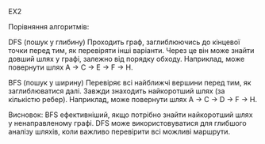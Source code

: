 EX2

Порівняння алгоритмів:

DFS (пошук у глибину)
Проходить граф, заглиблюючись до кінцевої точки перед тим, як перевіряти інші варіанти.
Через це він може знайти довший шлях у графі, залежно від порядку обходу.
Наприклад, може повернути шлях A → C → E → F → H.

BFS (пошук у ширину)
Перевіряє всі найближчі вершини перед тим, як заглиблюватися далі.
Завжди знаходить найкоротший шлях (за кількістю ребер).
Наприклад, може повернути шлях A → C → D → F → H.

Висновок:
BFS ефективніший, якщо потрібно знайти найкоротший шлях у ненаправленому графі.
DFS може використовуватися для глибшого аналізу шляхів, коли важливо перевірити всі можливі маршрути.